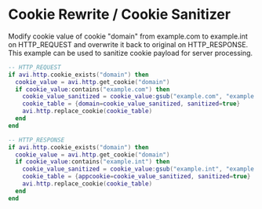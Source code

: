 # Cookie Rewrite / Cookie Sanitizer

Modify cookie value of cookie "domain" from example.com to example.int on HTTP_REQUEST and overwrite it back to original on HTTP_RESPONSE. This example can be used to sanitize cookie payload for server processing.

```lua
-- HTTP_REQUEST
if avi.http.cookie_exists("domain") then
  cookie_value = avi.http.get_cookie("domain")
  if cookie_value:contains("example.com") then
    cookie_value_sanitized = cookie_value:gsub("example.com", "example.int")
    cookie_table = {domain=cookie_value_sanitized, sanitized=true}
    avi.http.replace_cookie(cookie_table)
  end
end

-- HTTP_RESPONSE
if avi.http.cookie_exists("domain") then
  cookie_value = avi.http.get_cookie("domain")
  if cookie_value:contains("example.int") then
    cookie_value_sanitized = cookie_value:gsub("example.int", "example.com")
    cookie_table = {appcookie=cookie_value_sanitized, sanitized=true}
    avi.http.replace_cookie(cookie_table)
  end
end
```
